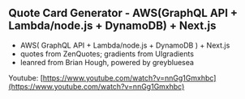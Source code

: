 ## Quote Card Generator - AWS(GraphQL API + Lambda/node.js + DynamoDB) + Next.js

- AWS( GraphQL API + Lambda/node.js + DynamoDB ) + Next.js
- quotes from ZenQuotes; gradients from UIgradients
- leanred from Brian Hough, powered by greybluesea

Youtube: [https://www.youtube.com/watch?v=nnGg1Gmxhbc](https://www.youtube.com/watch?v=nnGg1Gmxhbc)
